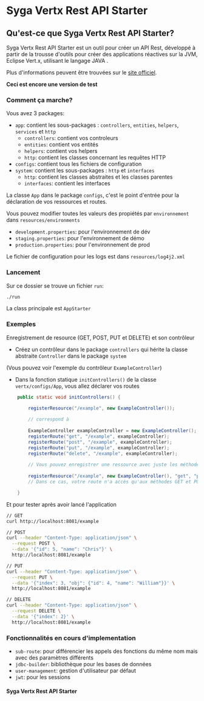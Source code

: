 # Syga Vertx Rest API Starter

## Qu'est-ce que Syga Vertx Rest API Starter?

Syga Vertx Rest API Starter est un outil pour créer un API Rest, développé à partir de la trousse d'outils pour créer des applications réactives sur la JVM, Eclipse Vert.x, utilisant le langage JAVA .

Plus d'informations peuvent être trouvées sur le [site officiel](https://vertx.io).

**Ceci est encore une version de test**

### Comment ça marche?

Vous avez 3 packages:

* `app`: contient les sous-packages : `controllers`, `entities`, `helpers`, `services` et `http`
    * `controllers`: contient vos controleurs
    * `entities`: contient vos entités
    * `helpers`: contient vos helpers
    * `http`: contient les classes concernant les requêtes HTTP
* `configs`: contient tous les fichiers de configuration
* `system`: contient les sous-packages : `http` et `interfaces`
    * `http`: contient les classes abstraites et les classes parentes
    * `interfaces`: contient les interfaces

La classe `App` dans le package `configs`, c'est le point d'entrée pour la déclaration de vos ressources et routes.

Vous pouvez modifier toutes les valeurs des propiétés par `environnement` dans `resources/environments`

* `development.properties`: pour l'environnement de dév
* `staging.properties`: pour l'environnement de démo
* `production.properties`: pour l'environnement de prod

Le fichier de configuration pour les logs est dans `resources/log4j2.xml`

### Lancement

Sur ce dossier se trouve un fichier `run`:

```bash
./run
```

La class principale est `AppStarter`

### Exemples

Enregistrement de resource (GET, POST, PUT et DELETE) et son contrôleur

* Créez un contrôleur dans le package `controllers` qui hérite la classe abstraite `Controller` dans le package `system`

(Vous pouvez voir l'exemple du contrôleur `ExampleController`) 

* Dans la fonction statique `initControllers()` de la classe `vertx/configs/App`, vous allez déclarer vos routes
```java
    public static void initControllers() {

        registerResource("/example", new ExampleController());
    
        // correspond à
    
        ExampleController exampleController = new ExampleController();
        registerRoute("get", "/example", exampleController);
        registerRoute("post", "/example", exampleController);
        registerRoute("put", "/example", exampleController);
        registerRoute("delete", "/example", exampleController);
    
        // Vous pouvez enregistrer une ressource avec juste les méthodes que vous voulez utiliser comme ceci
    
        registerResource("/example", new ExampleController(), "get", "post");
        // Dans ce cas, votre route n'a accès qu'aux méthodes GET et POST

    }
```

Et pour tester après avoir lancé l'application
```bash
// GET
curl http://localhost:8081/example

// POST
curl --header "Content-Type: application/json" \
  --request POST \
  --data '{"id": 5, "name": "Chris"}' \
  http://localhost:8081/example

// PUT
curl --header "Content-Type: application/json" \
  --request PUT \
  --data '{"index": 3, "obj": {"id": 4, "name": "William"}}' \
  http://localhost:8081/example

// DELETE
curl --header "Content-Type: application/json" \
  --request DELETE \
  --data '{"index": 2}' \
  http://localhost:8081/example
```

### Fonctionnalités en cours d'implementation

* `sub-route`: pour différencier les appels des fonctions du même nom mais avec des paramètres différents
* `jdbc-builder`: bibliothèque pour les bases de données
* `user-management`: gestion d'utilisateur par défaut
* `jwt`: pour les sessions  

#### Syga Vertx Rest API Starter